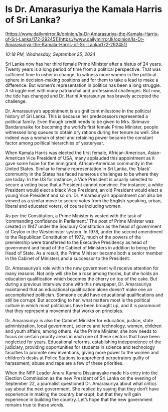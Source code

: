 # Is Dr. Amarasuriya the Kamala Harris of  Sri Lanka?

[https://www.dailymirror.lk/opinion/Is-Dr-Amarasuriya-the-Kamala-Harris-of-Sri-Lanka/172-292451](https://www.dailymirror.lk/opinion/Is-Dr-Amarasuriya-the-Kamala-Harris-of-Sri-Lanka/172-292451)

*10:18 PM, Wednesday, September 25, 2024*

Sri Lanka now has her third female Prime Minister after a hiatus of 24 years. Twenty years is a long period of time from a political perspective. That was sufficient time to usher in change, to witness more women in the political sphere in decision-making positions and for them to take a lead to make a difference. But women’s representation in politics has been a long struggle. A struggle met with many patriarchal and professional challenges. But now, the tide has changed and Dr. Harini Amarasuriya has bravely accepted the challenge.

Dr. Amarasuriya’s appointment is a significant milestone in the political history of Sri Lanka. This is because her predecessors represented a political family. Even though credit needs to be given to Mrs. Sirimavo Bandaranaike for becoming the world’s first female Prime Minister, people witnessed long queues to obtain dry rations during her tenure as well. She indeed was a woman of steel and retaining power became the constant factor among political hierarchies of yesteryear.

When Kamala Harris was elected the first female, African-American, Asian-American Vice President of USA, many applauded this appointment as it gave some hope for the immigrant, African-American community in the United States. Similar to female representation in Sri Lanka, the ‘black’ community in the States has faced numerous challenges to be where they are today. In the US for instance, a Vice President is usually selected to secure a voting base that a President cannot convince. For instance, a white President would elect a black Vice President, an old President would elect a young Vice President and so on. Dr. Amarasuriya’s appointment can also be viewed as a similar move to secure votes from the English-speaking, urban, liberal and educated voters, of course including women.

As per the Constitution, a Prime Minister is vested with the task of ‘commanding confidence in Parliament.’ The post of Prime Minister was created in 1947 under the Soulbury Constitution as the head of government of Ceylon in the Westminster system. In 1978, under the second amendment to the Republican Constitution of 1972, much of the powers of the premiership were transferred to the Executive Presidency as head of government and head of the Cabinet of Ministers in addition to being the Head of State. As a result, the Prime Minister became both a senior member in the Cabinet of Ministers and a successor to the President.

Dr. Amarasuriya’s role within the new government will receive attention for many reasons. Not only will she be a rose among thorns, but she holds an education qualification which becomes the cherry on top of the cake. But during a previous interview done with this newspaper, Dr. Amarasuriya maintained that an educational qualification alone doesn’t make one an accomplished politician. Someone could have educational qualifications and still be corrupt. But according to her, what matters most is the political culture in which most politicians have been brought up, and it is paramount that they represent a movement that works on principles.

Dr. Amarasuriya is also the Cabinet Minister for education, justice, state administration, local government, science and technology, women, children and youth affairs, among others. As the Prime Minister, she now needs to focus on certain priority areas in each one of these sectors that have been neglected for years. Educational reforms, establishing independence of the judiciary, providing opportunities for students in science and technology faculties to promote new inventions, giving more power to the women and children’s desks at Police Stations to apprehend perpetrators guilty of harassment, abuse and rape are a few of these priorities.

When the NPP Leader Anura Kumara Dissanayake made his entry into the Election Commission as the new President of Sri Lanka on the evening of September 22, a journalist questioned Dr. Amarasuriya about what critics say about the next government. She replied by saying that they don’t have experience in making the country bankrupt, but that they will gain experience in building the country. Let’s hope that the new government remains true to these words.

